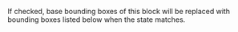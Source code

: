 If checked, base bounding boxes of this block will be replaced with bounding boxes listed below when the state matches.